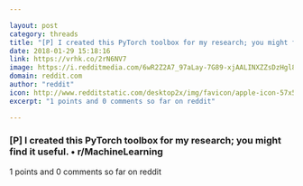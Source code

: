 ```yaml
---

layout: post
category: threads
title: "[P] I created this PyTorch toolbox for my research; you might find it useful."
date: 2018-01-29 15:18:16
link: https://vrhk.co/2rN6NV7
image: https://i.redditmedia.com/6wR2Z2A7_97aLay-7G89-xjAALINXZZsDzHgl8ih6aI.jpg?w=320&s=0733043f25e95378cef5aaff68c00fbb
domain: reddit.com
author: "reddit"
icon: http://www.redditstatic.com/desktop2x/img/favicon/apple-icon-57x57.png
excerpt: "1 points and 0 comments so far on reddit"

---
```


### [P] I created this PyTorch toolbox for my research; you might find it useful. • r/MachineLearning

1 points and 0 comments so far on reddit